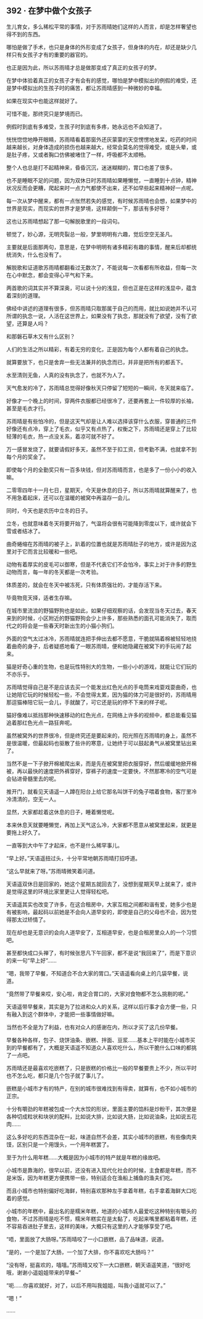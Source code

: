 ## 392 · 在梦中做个女孩子

生儿育女，多么稀松平常的事情，对于苏雨晴她们这样的人而言，却是怎样奢望也得不到的东西。

哪怕是做了手术，也只是身体的外形变成了女孩子，但身体的内在，却还是缺少几样只有女孩子才有的重要的器官的。

也正是因为此，所以苏雨晴才总是做那变成了真正的女孩子的梦。

在梦中体验着真正的女孩子才有会有的感觉，哪怕是梦中模拟出的例假的难受，还是梦中模拟出的生孩子时的痛苦，都让苏雨晴感到一种微妙的幸福。

如果在现实中也能这样就好了。

可惜不能，那终究只是梦境而已。

例假时到底有多难受，生孩子时到底有多疼，她永远也不会知道了。

恍恍惚惚地睁开眼睛，苏雨晴看着那窗外还灰蒙蒙的天空愣愣地发呆，吃药的时间越来越长，对身体造成的损伤也越来越大，经常会莫名的觉得难受，或是头晕，或是肚子疼，又或者胸口仿佛被堵住了一样，呼吸都不太顺畅。

整个人也总是打不起精神来，昏昏沉沉，迷迷糊糊的，胃口也差了很多。

也不是睡眠不足的问题，因为双休日时苏雨晴如果睡懒觉，一直睡到十点钟，精神状况反而会更糟，爬起来时一点力气都使不出来，还不如早些起来精神好一点呢。

每一次从梦中醒来，都有一点怅然若失的感觉，有时候苏雨晴也会想，如果梦中的世界是现实，而现实的世界才是梦境，这样颠倒一下，那该有多好呀？

这也让苏雨晴想起了那一句解脱歌里的一段词句。

顿觉了，妙心源，无明壳裂总一般，梦里明明有六趣，觉后空空无圣凡。

主要就是后面那两句，意思是，在梦中明明有诸多精彩有趣的事情，醒来后却都统统消失，什么也没有了。

解脱歌和证道歌苏雨晴都翻看过无数次了，不能说每一次看都有所收益，但每一次在心中默念，都会变得心平气和下来。

两首歌的词其实并不算深奥，可以说十分的浅显，但也正是在这样的浅显中，蕴含着深刻的道理。

佛经中讲述的道理有很多，但苏雨晴只取那属于自己的而用，就比如说她并不认可所谓的执念一说，人活在这世界上，如果没有了执念，那就没有了欲望，没有了欲望，还算是人吗？

和那磐石草木又有什么区别？

人们的生活之所以精彩，有着无穷的变化，正是因为每个人都有着自己的执念。

就算要放下，也只是舍弃一些无法兼并的执念而已，并非是把所有的都丢下。

水至清则无鱼，人真的没有执念了，也就不为人了。

天气愈发的冷了，苏雨晴总觉得好像秋天只停留了短短的一瞬间，冬天就来临了。

好像才一个晚上的时间，穿两件衣服都已经很冷了，还要再套上一件较厚的长袖，甚至是毛衣才行。

苏雨晴是有些怕冷的，但是这天气却是让人难以选择该穿什么衣服，穿普通的三件好像还有点冷，穿上了毛衣，似乎又有点热了，权衡之下，苏雨晴还是穿上了比较轻薄的毛衣，热一点没关系，着凉可就不好了。

万一感冒发烧了，就要请假好多天，虽然不至于扣工资，但考勤不满，也就拿不到每个月的奖金了。

即使每个月的全勤奖只有一百多块钱，但对苏雨晴而言，也是多了一份小小的收入嘛。

二零零四年十一月七日，星期天，今天是休息的日子，所以苏雨晴就算醒来了，也不用急着起床，还可以在温暖的被窝中再温存一会儿。

同时，今天也是农历中立冬的日子。

立冬，也就意味着冬天将要开始了，气温将会很有可能降到零度以下，或许就会下雪或者结冰了。

曲奇蜷缩在苏雨晴的被子上，趴着的位置也就是苏雨晴肚子的地方，或许是因为这里对于它而言比较暖和一些吧。

动物有着厚实的皮毛可以御寒，但是不代表它们不会怕冷，事实上对于许多的野生动物而言，每一年的冬天都是一次考验。

体质差的，就会在冬天中被冻死，只有体质强壮的，才能存活下来。

毕竟物竞天择，适者生存嘛。

在城市里流浪的野猫野狗也是如此，如果仔细观察的话，会发现当冬天过去，春天来到的时候，小区附近的野猫野狗会少上许多，那些熟悉的面孔可能消失了，取而代之的将会是一些春天时新出生的小猫小狗们。

外面的空气太过冰冷，苏雨晴就连把手伸出去都不愿意，干脆就隔着棉被轻轻地挠着曲奇的身子，后者疑惑地看了一眼苏雨晴，便和她隐藏在被窝下的手玩闹了起来。

猫是好奇心重的生物，也是玩性特别大的生物，一些小小的游戏，就能让它们玩的不亦乐乎。

苏雨晴觉得自己是不是应该去买一个能发出红色光点的手电筒来戏耍戏耍曲奇，也让她陪它玩的时候轻松一些，不会觉得太累，因为猫的体力可是很好的，苏雨晴用那逗猫棒陪它玩一会儿，手就酸了，可它还是玩的停不下来的样子呢。

猫好像难以抵挡那种快速移动的红色光点，在网络上许多的视频中，都总能看见猫追着那红色光点一路狂奔呢。

虽然被窝外的世界很冷，但是终究还是要起来的，阳光照在苏雨晴的身上，虽然不是很温暖，但最起码也驱散了些许的寒意，让她终于可以鼓起勇气从被窝里钻出来了。

当然不是一下子掀开棉被爬出来，而是先在被窝里把衣服穿好，然后缓缓地掀开棉被，再以最快的速度把外裤穿好，穿裤子的速度一定要快，不然那寒冷的空气可是会钻进骨髓里去的呢。

推开门，就看见天语遥一人蹲在阳台上给它那名叫饼干的兔子喂着食物，客厅里冷冷清清的，空无一人。

显然，大家都趁着这休息的日子，睡着懒觉呢。

本来休息天就要睡懒觉，再加上天气这么冷，大家都不愿意从被窝里起来，就更是要拖上好久了。

一直等到大中午了才起床，也不是什么稀罕事儿。

“早上好。”天语遥扭过头，十分平常地朝苏雨晴打招呼道。

“这么早就来了呀。”苏雨晴微笑着问道。

天语遥双休日是回家的，她这个星期五就回去了，没想到星期天早上就来了，或许是觉得这里的环境比家里更让人觉得轻松吧。

天语遥其实也改变了许多，在这合租房中，大家互相之间都和谐有爱，她多少也是有被影响，最起码以前她是不会向人道早安的，即使是自己的父母也不会，因为觉得那太过矫情了。

现在却也是无意识的会向人道早安了，互相道早安，也是合租房里众人的一个习惯吧。

甚至都快成口头禅了，有时候张思凡下午回家，都不是说“我回来了”，而是下意识的来一句“早上好”……

“嗯，我带了早餐，不知道合不合大家的胃口。”天语遥看向桌上的几袋早餐，说道。

“竟然带了早餐来哎，安心啦，肯定合胃口的，大家对食物都不怎么挑剔的呢。”

天语遥带早餐来，其实是为了拉进和众人的关系，这样以后行事才会方便一些，只有融入到这个群体中，才能把一些事情做好嘛。

当然也不全是为了利益，也有对众人的感谢在内，所以才买了这几份早餐。

早餐各种各样，包子、烧饼油条、嵌糕、拌面、豆浆……基本上平时能在小城市买到的早餐都有了，大概是天语遥不知道众人喜欢吃什么，所以干脆什么口味的都挑了一点吧。

苏雨晴还是最喜欢吃嵌糕了，只是嵌糕的价格比一般的早餐要贵上不少，所以平时也不怎么吃，都只是几个包子就了事儿了。

嵌糕是小城市才有的特产，在别的城市很难找到有得卖，就算有，也不如小城市的正宗。

十分有嚼劲的年糕被包成一个大水饺的形状，里面主要的馅料是炒粉干，其次便是各种切成粒状和块状的配料，比如说大排，比如说大肠，比如说油条，比如说五花肉……

这么多好吃的东西混杂在一起，味道自然不会差，其实小城市的嵌糕，有些像肉夹馍，区别只是一个用馒头，一个用年糕罢了。

至于为什么用年糕……大概是因为小城市的特产就是年糕的缘故吧。

小城市是靠海的，很早以前，还没有进入现代化社会的时候，主食都是年糕，而不是米饭，因为年糕更方便携带一些，特别适合在渔船上捕鱼的渔夫们吃。

而且小城市也特别偏好吃海鲜，特别喜欢那种左手拿着年糕，右手拿着海鲜大口吃着的感觉。

小城市的年糕中，最出名的是糯米年糕，地道的小城市人最爱吃这种特别有嚼头的食物，不过苏雨晴是吃不惯，糯米年糕实在是太黏了，吃起来嘴里都粘着年糕，还不容易吞进肚子里去，这样的美味，大概只有这里的人才能够享受了吧。

“唔，里面放了大肠呀。”苏雨晴咬了一小口嵌糕，品了品味道，说道。

“是的，一个是加了大肠，一个加了大排，你不喜欢吃大肠吗？”

“没有呀，挺喜欢的，嘻嘻。”苏雨晴又咬下一大口嵌糕，朝天语遥笑道，“很好吃哦，谢谢小遥姐姐带来的早餐~”

“呃……你喜欢就好，对了，以后不用叫我姐姐，叫我小遥就可以了。”

“嗯！”

……
